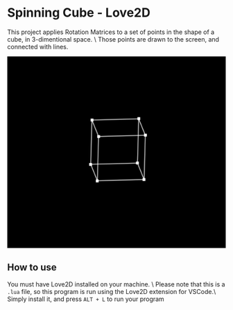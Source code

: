 # Spinning Cube  - Love2D

This project applies Rotation Matrices to a set of points in the shape of a cube, in 3-dimentional space. \\
Those points are drawn to the screen, and connected with lines.


![image alt](https://github.com/Camuflagem22/Learning-Lab/blob/main/3-%20Spinning%20Cube/pictures/Spinning%20Cube.png?raw=true)


## How to use

You must have Love2D installed on your machine. \\
Please note that this is a  `.lua`  file, so this program is run using the Love2D extension for VSCode.\\
Simply install it, and press  `ALT + L`  to run your program
